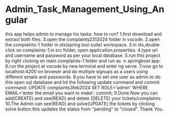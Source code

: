 # Admin_Task_Management_Using_Angular
this app helps admin to manage his tasks.
how to run?
1.first download and extract both files.
3.open the complaints2312024 folder in vscode.
2.open the complaints-1 folder in sts(spring tool suite) workspace.
3.in sts,double click on complaints-1,in src folder, open application.properties.
4.type url and username and password as per your local database.
5.run this project by right clicking on main complaints-1 folder and run as -> springboot app.
6.run the project at vscode by new terminal and enter ng serve.
7.now go to localhost:4200 on browser and do multiple signups as a users using different emails and passwords.
8.you have to set one user as admin.to do this open sql database and hit the following update command and commit command:
UPDATE complaints3feb2024 SET ROLE='admin' WHERE EMAIL='enter the email you want to make';
commit;
9.Done.Now you can add(CREATE) and see(READ) and delete (DELETE) your tickets/complaints.
10.The Admin can see(READ) and solve(UPDATE) the tickets by clicking solve button.this updates the status from "pending" to "closed".
Thank You.
